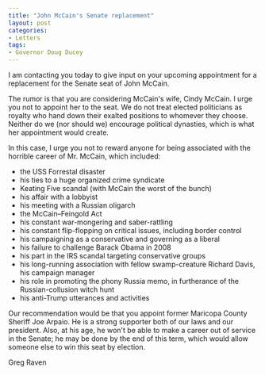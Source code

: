 ```yaml
---
title: "John McCain's Senate replacement"
layout: post
categories:
- Letters
tags:
- Governor Doug Ducey
---
```


I am contacting you today to give input on your upcoming appointment for a replacement for the Senate seat of John McCain.

The rumor is that you are considering McCain's wife, Cindy McCain. I urge you not to appoint her to the seat. We do not treat elected politicians as royalty who hand down their exalted positions to whomever they choose. Neither do we (nor should we) encourage political dynasties, which is what her appointment would create.

In this case, I urge you not to reward anyone for being associated with the horrible career of Mr. McCain, which included:

- the USS Forrestal disaster
- his ties to a huge organized crime syndicate
- Keating Five scandal (with McCain the worst of the bunch)
- his affair with a lobbyist
- his meeting with a Russian oligarch
- the McCain–Feingold Act
- his constant war-mongering and saber-rattling
- his constant flip-flopping on critical issues, including border control
- his campaigning as a conservative and governing as a liberal
- his failure to challenge Barack Obama in 2008
- his part in the IRS scandal targeting conservative groups
- his long-running association with fellow swamp-creature Richard Davis, his campaign manager
- his role in promoting the phony Russia memo, in furtherance of the Russian-collusion witch hunt
- his anti-Trump utterances and activities

Our recommendation would be that you appoint former Maricopa County Sheriff Joe Arpaio. He is a strong supporter both of our laws and our president. Also, at his age, he won't be able to make a career out of service in the Senate; he may be done by the end of this term, which would allow someone else to win this seat by election.

Greg Raven